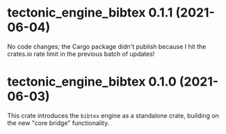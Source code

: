 # tectonic_engine_bibtex 0.1.1 (2021-06-04)

No code changes; the Cargo package didn't publish because I hit the crates.io
rate limit in the previous batch of updates!


# tectonic_engine_bibtex 0.1.0 (2021-06-03)

This crate introduces the `bibtex` engine as a standalone crate, building on
the new "core bridge" functionality.
